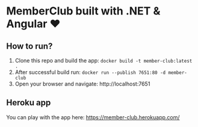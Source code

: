 # MemberClub built with .NET & Angular ♥

## How to run?
1. Clone this repo and build the app: `docker build -t member-club:latest .`
2. After successful build run: `docker run --publish 7651:80 -d member-club`
3. Open your browser and navigate: http://localhost:7651

## Heroku app
You can play with the app here: https://member-club.herokuapp.com/

